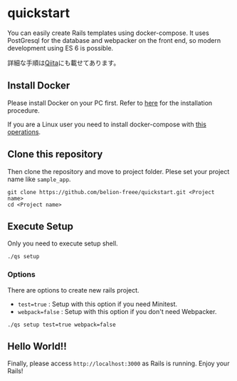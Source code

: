 # quickstart
You can easily create Rails templates using docker-compose.
It uses PostGresql for the database and webpacker on the front end, so modern development using ES 6 is possible.

詳細な手順は[Qiita](https://qiita.com/belion_freee/items/f0ef60a08299c9febbdf)にも載せてあります。

## Install Docker
Please install Docker on your PC first.
Refer to [here](https://docs.docker.com/install/) for the installation procedure.

If you are a Linux user you need to install docker-compose with [this operations](https://docs.docker.com/compose/install/#install-compose).

## Clone this repository
Then clone the repository and move to project folder.
Plese set your project name like `sample_app`.

```
git clone https://github.com/belion-freee/quickstart.git <Project name>
cd <Project name>
```

## Execute Setup
Only you need to execute setup shell.

```
./qs setup
```

### Options
There are options to create new rails project.

- `test=true` : Setup with this option if you need Minitest.
- `webpack=false` : Setup with this option if you don't need Webpacker.

```
./qs setup test=true webpack=false
```

## Hello World!!
Finally, please access `http://localhost:3000` as Rails is running.
Enjoy your Rails!
